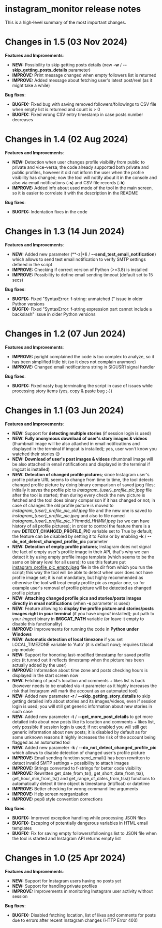 # instagram_monitor release notes

This is a high-level summary of the most important changes. 

# Changes in 1.5 (03 Nov 2024)

**Features and Improvements**:

- **NEW:** Possibility to skip getting posts details (new **-w** / **--skip_getting_posts_details** parameter)
- **IMPROVE:** Print message changed when empty followers list is returned
- **IMPROVE:** Added message about fetching user's latest post/reel (as it might take a while)

**Bug fixes**:

- **BUGFIX:** Fixed bug with saving removed followers/followings to CSV file when empty list is returned and count is > 0
- **BUGFIX:** Fixed wrong CSV entry timestamp in case posts number decreases

# Changes in 1.4 (02 Aug 2024)

**Features and Improvements**:

- **NEW:** Detection when user changes profile visibility from public to private and vice-versa; the code already supported both private and public profiles, however it did not inform the user when the profile visibility has changed; now the tool will notify about it in the console and also via email notifications (**-s**) and CSV file records (**-b**)
- **IMPROVE:** Added info about used mode of the tool in the main screen, so it is easier to correlate it with the description in the README

**Bug fixes**:

- **BUGFIX:** Indentation fixes in the code

# Changes in 1.3 (14 Jun 2024)

**Features and Improvements**:

- **NEW:** Added new parameter (**-z|*8 / **--send_test_email_notification**) which allows to send test email notification to verify SMTP settings defined in the script
- **IMPROVE:** Checking if correct version of Python (>=3.8) is installed
- **IMPROVE:** Possibility to define email sending timeout (default set to 15 secs)

**Bug fixes**:

- **BUGFIX:** Fixed "SyntaxError: f-string: unmatched (" issue in older Python versions
- **BUGFIX:** Fixed "SyntaxError: f-string expression part cannot include a backslash" issue in older Python versions

# Changes in 1.2 (07 Jun 2024)

**Features and Improvements**:

- **IMPROVE:** pyright complained the code is too complex to analyze, so it has been simplified little bit (so it does not complain anymore)
- **IMPROVE:** Changed email notifications string in SIGUSR1 signal handler

**Bug fixes**:

- **BUGFIX:** Fixed nasty bug terminating the script in case of issues while processing story items (yes, copy & paste bug ;-))

# Changes in 1.1 (03 Jun 2024)

**Features and Improvements**:

- **NEW:** Support for **detecting multiple stories** (if session login is used)
- **NEW:** **Fully anonymous download of user's story images & videos** (thumbnail image will be also attached in email notifications and displayed in the terminal if imgcat is installed); yes, user won't know you watched their stories 😉
- **NEW:** **Download of user's post images & videos** (thumbnail image will be also attached in email notifications and displayed in the terminal if imgcat is installed)
- **NEW:** **Detection of changed profile pictures**; since Instagram user's profile picture URL seems to change from time to time, the tool detects changed profile picture by doing binary comparison of saved jpeg files; initially it saves the profile pic to *instagram_{user}_profile_pic.jpeg* file after the tool is started; then during every check the new picture is fetched and the tool does binary comparison if it has changed or not; in case of changes the old profile picture is moved to *instagram_{user}_profile_pic_old.jpeg* file and the new one is saved to *instagram_{user}_profile_pic.jpeg* and also to file named *instagram_{user}_profile_pic_YYmmdd_HHMM.jpeg* (so we can have history of all profile pictures); in order to control the feature there is a new **DETECT_CHANGED_PROFILE_PIC** variable set to True by default; the feature can be disabled by setting it to *False* or by enabling **-k** / **--do_not_detect_changed_profile_pic** parameter
- **NEW:** **Detection of empty profile pictures**; Instagram does not signal the fact of empty user's profile image in their API, that's why we can detect it by using empty profile image template (which seems to be the same on binary level for all users); to use this feature put [instagram_profile_pic_empty.jpeg](instagram_profile_pic_empty.jpeg) file in the dir from which you run the script; this way the tool will be able to detect when user does not have profile image set; it is not mandatory, but highly recommended as otherwise the tool will treat empty profile pic as regular one, so for example user's removal of profile picture will be detected as changed profile picture
- **NEW:** **Attaching changed profile pics and stories/posts images directly in email notifications** (when **-s** parameter is used)
- **NEW:** Feature allowing to **display the profile picture and stories/posts images right in your terminal** (if you have *imgcat* installed); put path to your *imgcat* binary in **IMGCAT_PATH** variable (or leave it empty to disable this functionality)
- **IMPROVE:** Improvements for running the code in **Python under Windows**
- **NEW:** **Automatic detection of local timezone** if you set LOCAL_TIMEZONE variable to 'Auto' (it is default now); requires tzlocal pip module
- **NEW:** Support for honoring last-modified timestamp for saved profile pics (it turned out it reflects timestamp when the picture has been actually added by the user)
- **IMPROVE:** Information about time zone and posts checking hours is displayed in the start screen now
- **NEW:** Fetching of post's location and comments + likes list is back (however needs to be enabled via -t parameter as it highly increases the risk that Instagram will mark the account as an automated tool)
- **NEW:** Added new parameter **-r** / **--skip_getting_story_details** to skip getting detailed info about stories and its images/videos, even if session login is used; you will still get generic information about new stories in such case
- **NEW:** Added new parameter **-t** / **--get_more_post_details** to get more detailed info about new posts like its location and comments + likes list, only possible if session login is used; if not enabled you will still get generic information about new posts; it is disabled by default as for some unknown reasons it highly increases the risk of the account being flagged as an automated tool
- **NEW:** Added new parameter **-k** / **--do_not_detect_changed_profile_pic** which allows to disable detection of changed user's profile picture
- **IMPROVE:** Email sending function send_email() has been rewritten to detect invalid SMTP settings + possibility to attach images
- **IMPROVE:** Strings converted to f-strings for better code visibility
- **IMPROVE:** Rewritten get_date_from_ts(), get_short_date_from_ts(), get_hour_min_from_ts() and get_range_of_dates_from_tss() functions to automatically detect it time object is timestamp (int/float) or datetime
- **IMPROVE:** Better checking for wrong command line arguments
- **IMPROVE:** Help screen reorganization
- **IMPROVE:** pep8 style convention corrections

**Bug fixes**:

- **BUGFIX:** Improved exception handling while processing JSON files
- **BUGFIX:** Escaping of potentially dangerous variables in HTML email templates
- **BUGFIX:** Fix for saving empty followers/followings list to JSON file when the tool is started and Instagram API returns empty list

# Changes in 1.0 (25 Apr 2024)

**Features and Improvements**:

- **NEW:** Support for Instagram users having no posts yet
- **NEW:** Support for handling private profiles
- **IMPROVE:** Improvements in monitoring Instagram user activity without session

**Bug fixes**:

- **BUGFIX:** Disabled fetching location, list of likes and comments for posts due to errors after recent Instagram changes (HTTP Error 400)
